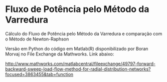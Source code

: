 # Fluxo de Potência pelo Método da Varredura

Cálculo do Fluxo de Potência pelo Método da Varredura e comparação com o Método de Newton-Raphson

Versão em Python do código em Matlab(R) disponibilizado por Boran Morvaj no File Exchange da Mathworks. Link abaixo:

http://www.mathworks.com/matlabcentral/fileexchange/49797-forward-backward-sweep-load-flow-method-for-radial-distribution-networks?focused=3863455&tab=function

